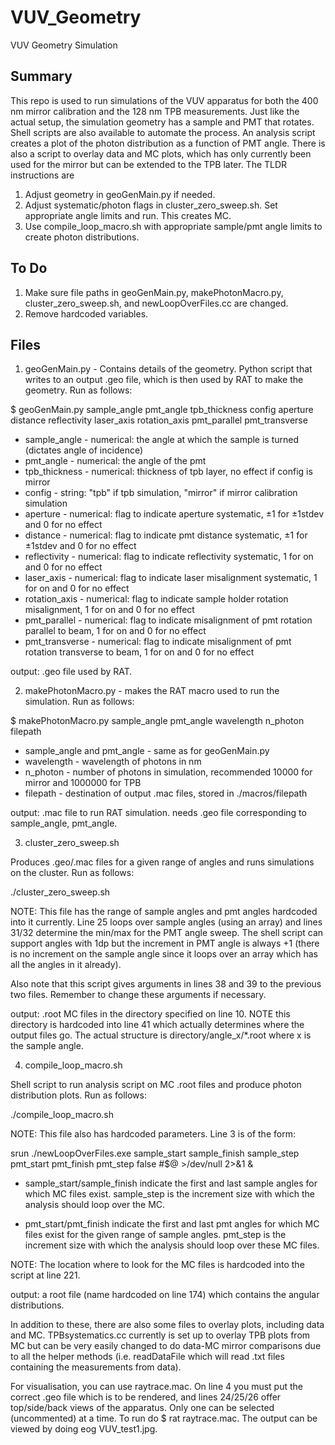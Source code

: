 # VUV_Geometry
VUV Geometry Simulation 

## Summary
This repo is used to run simulations of the VUV apparatus for both the 400 nm mirror calibration and the 128 nm TPB
measurements. Just like the actual setup, the simulation geometry has a sample and PMT that rotates. Shell scripts are 
also available to automate the process. An analysis script creates a plot of the photon distribution as a function of 
PMT angle. There is also a script to overlay data and MC plots, which has only currently been used for the mirror but can be 
extended to the TPB later. The TLDR instructions are

1. Adjust geometry in geoGenMain.py if needed. 
2. Adjust systematic/photon flags in cluster_zero_sweep.sh. Set appropriate angle limits and run. This creates MC.
3. Use compile_loop_macro.sh with appropriate sample/pmt angle limits to create photon distributions.

## To Do
1. Make sure file paths in geoGenMain.py, makePhotonMacro.py, cluster_zero_sweep.sh, and newLoopOverFiles.cc are changed.
2. Remove hardcoded variables. 

## Files
1. geoGenMain.py - Contains details of the geometry. Python script that writes to an output .geo file, which is then used by
RAT to make the geometry. Run as follows:

$ geoGenMain.py sample_angle pmt_angle tpb_thickness config aperture distance reflectivity laser_axis rotation_axis pmt_parallel pmt_transverse 

* sample_angle - numerical: the angle at which the sample is turned (dictates angle of incidence)
* pmt_angle - numerical: the angle of the pmt
* tpb_thickness - numerical: thickness of tpb layer, no effect if config is mirror
* config - string: "tpb" if tpb simulation, "mirror" if mirror calibration simulation
* aperture - numerical: flag to indicate aperture systematic, ±1 for ±1stdev and 0 for no effect
* distance - numerical: flag to indicate pmt distance systematic, ±1 for ±1stdev and 0 for no effect
* reflectivity - numerical: flag to indicate reflectivity systematic, 1 for on and 0 for no effect
* laser_axis - numerical: flag to indicate laser misalignment systematic, 1 for on and 0 for no effect
* rotation_axis - numerical: flag to indicate sample holder rotation misalignment, 1 for on and 0 for no effect
* pmt_parallel - numerical: flag to indicate misalignment of pmt rotation parallel to beam, 1 for on and 0 for no effect
* pmt_transverse - numerical: flag to indicate misalignment of pmt rotation transverse to beam, 1 for on and 0 for no effect

output: .geo file used by RAT.

2. makePhotonMacro.py - makes the RAT macro used to run the simulation. Run as follows:

$ makePhotonMacro.py sample_angle pmt_angle wavelength n_photon filepath

* sample_angle and pmt_angle - same as for geoGenMain.py
* wavelength - wavelength of photons in nm 
* n_photon - number of photons in simulation, recommended 10000 for mirror and 1000000 for TPB
* filepath - destination of output .mac files, stored in ./macros/filepath

output: .mac file to run RAT simulation. needs .geo file corresponding to sample_angle, pmt_angle.

3. cluster_zero_sweep.sh

Produces .geo/.mac files for a given range of angles and runs simulations on the cluster. Run as follows:

./cluster_zero_sweep.sh

NOTE: This file has the range of sample angles and pmt angles hardcoded into it currently. Line 25 loops over sample angles
(using an array) and lines 31/32 determine the min/max for the PMT angle sweep. The shell script can support angles with 1dp
but the increment in PMT angle is always +1 (there is no increment on the sample angle since it loops over an array which has
all the angles in it already). 

Also note that this script gives arguments in lines 38 and 39 to the previous two files. Remember to change these arguments
if necessary.

output: .root MC files in the directory specified on line 10. NOTE this directory is hardcoded into line 41 which actually 
determines where the output files go. The actual structure is directory/angle_x/\*.root where x is the sample angle. 

4. compile_loop_macro.sh

Shell script to run analysis script on MC .root files and produce photon distribution plots. Run as follows:

./compile_loop_macro.sh

NOTE: This file also has hardcoded parameters. Line 3 is of the form:

srun ./newLoopOverFiles.exe sample_start sample_finish sample_step pmt_start pmt_finish pmt_step false  #$@ >/dev/null 2>&1 &

* sample_start/sample_finish indicate the first and last sample angles for which MC files exist. sample_step is the increment 
  size with which the analysis should loop over the MC. 

* pmt_start/pmt_finish indicate the first and last pmt angles for which MC files exist for the given range of sample angles.
  pmt_step is the increment size with which the analysis should loop over these MC files. 

NOTE: The location where to look for the MC files is hardcoded into the script at line 221. 

output: a root file (name hardcoded on line 174) which contains the angular distributions. 


In addition to these, there are also some files to overlay plots, including data and MC. TPBsystematics.cc currently is set
up to overlay TPB plots from MC but can be very easily changed to do data-MC mirror comparisons due to all the helper methods 
(i.e. readDataFile which will read .txt files containing the measurements from data).

For visualisation, you can use raytrace.mac. On line 4 you must put the correct .geo file which is to be rendered, and 
lines 24/25/26 offer top/side/back views of the apparatus. Only one can be selected (uncommented) at a time. To run
do $ rat raytrace.mac. The output can be viewed by doing eog VUV_test1.jpg.

